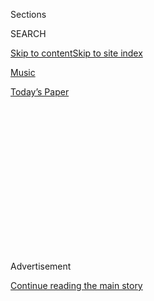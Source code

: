 <div id="app">

<div>

<div>

<div>

<div class="NYTAppHideMasthead css-1q2w90k e1suatyy0">

<div class="section css-ui9rw0 e1suatyy2">

<div class="css-eph4ug er09x8g0">

<div class="css-6n7j50">

</div>

<span class="css-1dv1kvn">Sections</span>

<div class="css-10488qs">

<span class="css-1dv1kvn">SEARCH</span>

</div>

[Skip to content](#site-content)[Skip to site
index](#site-index)

</div>

<div id="masthead-section-label" class="css-1wr3we4 eaxe0e00">

[Music](https://www.nytimes.com/section/arts/music)

</div>

<div class="css-10698na e1huz5gh0">

</div>

</div>

<div id="masthead-bar-one" class="section hasLinks css-15hmgas e1csuq9d3">

<div class="css-uqyvli e1csuq9d0">

</div>

<div class="css-1uqjmks e1csuq9d1">

</div>

<div class="css-9e9ivx">

[](https://myaccount.nytimes.com/auth/login?response_type=cookie&client_id=vi)

</div>

<div class="css-1bvtpon e1csuq9d2">

[Today’s
Paper](https://www.nytimes.com/section/todayspaper)

</div>

</div>

</div>

</div>

<div data-aria-hidden="false">

<div id="site-content" data-role="main">

<div>

<div class="css-1aor85t" style="opacity:0.000000001;z-index:-1;visibility:hidden">

<div class="css-1hqnpie">

<div class="css-epjblv">

<span class="css-17xtcya">[Music](/section/arts/music)</span><span class="css-x15j1o">|</span><span class="css-fwqvlz">Beyoncé’s
‘Black Is King’: Let’s
Discuss</span>

</div>

<div class="css-k008qs">

<div class="css-1iwv8en">

<span class="css-18z7m18"></span>

<div>

</div>

</div>

<span class="css-1n6z4y">https://nyti.ms/30gppf3</span>

<div class="css-1705lsu">

<div class="css-4xjgmj">

<div class="css-4skfbu" data-role="toolbar" data-aria-label="Social Media Share buttons, Save button, and Comments Panel with current comment count" data-testid="share-tools">

  - 
  - 
  - 
  - 
    
    <div class="css-6n7j50">
    
    </div>

  - 
  - 

</div>

</div>

</div>

</div>

</div>

</div>

<div id="NYT_TOP_BANNER_REGION" class="css-13pd83m">

</div>

<div id="top-wrapper" class="css-1sy8kpn">

<div id="top-slug" class="css-l9onyx">

Advertisement

</div>

[Continue reading the main
story](#after-top)

<div class="ad top-wrapper" style="text-align:center;height:100%;display:block;min-height:250px">

<div id="top" class="place-ad" data-position="top" data-size-key="top">

</div>

</div>

<div id="after-top">

</div>

</div>

<div>

<div id="sponsor-wrapper" class="css-1hyfx7x">

<div id="sponsor-slug" class="css-19vbshk">

Supported by

</div>

[Continue reading the main
story](#after-sponsor)

<div id="sponsor" class="ad sponsor-wrapper" style="text-align:center;height:100%;display:block">

</div>

<div id="after-sponsor">

</div>

</div>

<div class="css-186x18t">

</div>

<div class="css-1vkm6nb ehdk2mb0">

# Beyoncé’s ‘Black Is King’: Let’s Discuss

</div>

Six critics on the visual album rooted in her “Lion King”-inspired
record “The Gift,” a grand statement of African-diaspora pride and
creative power.

<div class="css-79elbk" data-testid="photoviewer-wrapper">

<div class="css-z3e15g" data-testid="photoviewer-wrapper-hidden">

</div>

<div class="css-1a48zt4 ehw59r15" data-testid="photoviewer-children">

![<span class="css-16f3y1r e13ogyst0" data-aria-hidden="true">Beyoncé’s
“Black Is King,” a visual album consisting of songs from “The Lion
King: The Gift,” teamed the pop superstar with directors, choreographers
and fashion
designers.</span><span class="css-cnj6d5 e1z0qqy90" itemprop="copyrightHolder"><span class="css-1ly73wi e1tej78p0">Credit...</span><span><span>Null/Parkwood
Entertainment and Disney+, via Associated
Press</span></span></span>](https://static01.nyt.com/images/2020/08/03/arts/31beyonce3/merlin_175164408_4f5428a4-812f-4564-9e16-e2662dbd625c-articleLarge.jpg?quality=75&auto=webp&disable=upscale)

</div>

</div>

<div class="css-18e8msd">

<div class="css-vp77d3 epjyd6m0">

<div class="css-1baulvz">

By [<span class="css-1baulvz" itemprop="name">Jason
Farago</span>](https://www.nytimes.com/by/jason-farago),
[<span class="css-1baulvz" itemprop="name">Vanessa
Friedman</span>](https://www.nytimes.com/by/vanessa-friedman),
[<span class="css-1baulvz" itemprop="name">Gia
Kourlas</span>](https://www.nytimes.com/by/gia-kourlas),
[<span class="css-1baulvz" itemprop="name">Wesley
Morris</span>](https://www.nytimes.com/by/wesley-morris),
[<span class="css-1baulvz" itemprop="name">Jon
Pareles</span>](https://www.nytimes.com/by/jon-pareles) and
[<span class="css-1baulvz last-byline" itemprop="name">Salamishah
Tillet</span>](https://www.nytimes.com/by/salamishah-tillet)

</div>

</div>

  - 
    
    <div class="css-ld3wwf e16638kd2">
    
    July 31,
    2020
    
    </div>

  - 
    
    <div class="css-4xjgmj">
    
    <div class="css-d8bdto" data-role="toolbar" data-aria-label="Social Media Share buttons, Save button, and Comments Panel with current comment count" data-testid="share-tools">
    
      - 
      - 
      - 
      - 
        
        <div class="css-6n7j50">
        
        </div>
    
      - 
      - 
    
    </div>
    
    </div>

</div>

</div>

<div class="section meteredContent css-1r7ky0e" name="articleBody" itemprop="articleBody">

<div class="css-1fanzo5 StoryBodyCompanionColumn">

<div class="css-53u6y8">

When Beyoncé took a speaking role as Nala — the eventual queen — in the
2019 remake of [“The Lion
King,”](https://www.nytimes.com/2019/07/11/movies/the-lion-king-review.html)
she decided to delve beyond Disney’s Hollywood version of Africa. She
added a new, gospel-charged song,
[“Spirit,”](https://www.nytimes.com/2019/07/12/arts/music/playlist-beyonce-billie-eilish-justin-bieber-ed-sheeran.html)
to the film’s soundtrack, and gathered an international coalition,
featuring up-and-coming African songwriters and producers, to join her
on a full-length album, [“The Lion King: The
Gift.”](https://www.nytimes.com/2019/07/24/arts/music/beyonce-the-lion-king-the-gift-review.html)
Now she has turned songs from the album into a film of her own, working
with various directors as she did on her visual albums
[“Beyoncé”](https://www.nytimes.com/2013/12/14/arts/music/beyonces-new-album-is-steamy-and-sleek.html)
and
[“Lemonade.”](https://www.nytimes.com/2016/04/25/arts/music/beyonce-lemonade.html)
Here, critics for The New York Times discuss the imagery and
implications of “Black Is King.”

</div>

</div>

<div>

</div>

<div class="css-1fanzo5 StoryBodyCompanionColumn">

<div class="css-53u6y8">

## Wesley Morris, critic at large

Let’s take a moment, shall we, to appreciate that beauty will make you
tolerate anything, including waking up at the crack of dawn to behold
it. Very little compares to the rising sun. Often not much tops Beyoncé
and the extremes sometimes required to experience her (canceling an
evening, dropping everything, getting filthy at Coachella). “Black Is
King” is rather humane. You simply drag yourself from bed, head to
Disney+, and the beauty begins.

Well past the halfway point, Beyoncé is just facing Kelly Rowland,
serenading her, *beaming* at her. The sincerity is so intense, Rowland
has to avert her eyes. She’s girlishly overcome. The sunrise is too
much. Not for me. Most of this film ripples with that kind of love — of
people, of bodies, of the elements, of self, of stuff. (Someone involved
really loved the death car from the great “[Holy
Motors](https://sgtr.files.wordpress.com/2013/01/holy-motors2.png)”; a
tricked-out homage rides here, too.)

</div>

</div>

<div class="css-1fanzo5 StoryBodyCompanionColumn">

<div class="css-53u6y8">

My usual qualm with the Beyoncé visual experience applies to this one:
The people who’ve edited it don’t allow us to savor a single shot for
longer than a few seconds. It adheres to ancient music-video ideas of
chaos, incoherence and looks. Steadiness was part of the thrill of her
[at
Coachella](https://www.nytimes.com/2018/04/15/arts/music/beyonce-coachella-review.html).
The stagecraft transfixed the cameras; the editing deferred to motion.
What if the songs here were wedded to full-blown set pieces, in addition
to kaleidoscopic exuberance? That, I suppose, would make the project a
musical. And that’s not what this wants to be. But I’m greedy. When I
see a handful of dancers and Beyoncé awash in so much whiteness that all
the other color comes from skin and flowers, I just want five minutes of
that.

</div>

</div>

<div class="css-79elbk" data-testid="photoviewer-wrapper">

<div class="css-z3e15g" data-testid="photoviewer-wrapper-hidden">

</div>

<div class="css-1a48zt4 ehw59r15" data-testid="photoviewer-children">

![<span class="css-16f3y1r e13ogyst0" data-aria-hidden="true">Beyoncé is
presented as a panoply of archetypes — mother, boss, clubgoer, biker,
queen — with an apparently infinite
wardrobe.</span><span class="css-cnj6d5 e1z0qqy90" itemprop="copyrightHolder"><span class="css-1ly73wi e1tej78p0">Credit...</span><span>Null/Parkwood
Entertainment and Disney +, via Associated
Press</span></span>](https://static01.nyt.com/images/2020/07/31/arts/31beyonce5/merlin_175156821_2195e97c-2e77-4f45-8b1f-772502b5b4dc-articleLarge.jpg?quality=75&auto=webp&disable=upscale)

</div>

</div>

<div class="css-1fanzo5 StoryBodyCompanionColumn">

<div class="css-53u6y8">

Tableaux do exist here, minced as they are. (That brown-on-white passage
is from “Nile.”) The strongest come during “My Power,” and “Mood 4 Eva.”
The latter finds itself on somebody’s estate and features the
Knowles-Carters a-floss and a-flex. There’s a real Baz Luhrmann zaniness
working here, from the synchronized, [Esther Williams pool
party](https://www.youtube.com/watch?v=gsp-LE_agns) (everybody
side-dives in except our star) to the manic instant grins that Beyoncé,
the movie’s wee boy-prince and her mother, Tina Knowles-Lawson, flash.
You could sense that those were good afternoons for everybody. It hits
the spot.

“Beyoncé” and “Lemonade” were triple-impact shocks (new music, new
images, new ideas). “Black Is King” extends more than innovates. It’s
playing. Beauty is a reason this film exists. The interstitial language
that Beyoncé recites hails, just as it did in “Lemonade,” in part, from
the earthen [poetry of Warsan
Shire](https://www.poetryfoundation.org/poets/warsan-shire). “We were
beauty before they knew what beauty was” and “your skin is not only
dark” are two of the recital’s most exhilarating lines. They offer the
beauty of correction. They approach another of the film’s strengths:
rebuke — of, in its title and closing sequence, the gospel opportunism
in Kanye West’s film [“Jesus Is
King.”](https://www.nytimes.com/2019/10/27/arts/music/kanye-west-jesus-is-king-review.html)

</div>

</div>

<div class="css-1fanzo5 StoryBodyCompanionColumn">

<div class="css-53u6y8">

And, perhaps, of “The Lion King.” What else is this but a restoration of
flesh and blood to cartoon landscapes? There are references to [Julie
Dash](https://www.criterionchannel.com/daughters-of-the-dust) and [David
Hammons](https://www.google.com/search?q=African+American+Flag+david+hammons&client=safari&rls=en&sxsrf=ALeKk03IfUCPOgFtGYIYz_4RbNgFsPggpw:1596203835640&source=lnms&tbm=isch&sa=X&ved=2ahUKEwiX2PLU0vfqAhVsRN8KHVcvAb4Q_AUoAnoECBgQBA&biw=1694&bih=957#imgrc=xTZg8oh2K3EHwM)
and appearances by the musician [Moonchild
Sanelly](https://www.youtube.com/watch?v=9RBsGd3eXBw), the model [Adut
Akech](https://www.instagram.com/adutakech/?hl=en) and the dancehall
star [Shatta Wale](https://en.wikipedia.org/wiki/Shatta_Wale): a
motherland connection. Many a notable Black American has managed
amazement in Africa: Malcolm X, James Brown and Muhammad Ali, Nina
Simone, her ashes. Beyoncé’s trip feels like a search for confirmation:
a living myth roving terrain where myths were made.

</div>

</div>

<div>

</div>

<div class="css-1fanzo5 StoryBodyCompanionColumn">

<div class="css-53u6y8">

## Jon Pareles, chief pop critic

“The Lion King: The Gift,” Beyoncé’s companion album to the “Lion King”
soundtrack, was a [grand statement of African-diaspora
unity](https://www.nytimes.com/2019/07/24/arts/music/beyonce-the-lion-king-the-gift-review.html),
pride and creative power. It presented modern African voices and
contemporary African sounds — among the most kinetic productions in pop
— not as exotic guests of their American collaborators, but as equals
reinforcing each other, an international brotherhood and sisterhood.

“Black Is King,” Beyoncé’s visual album built on that album’s songs,
goes even further. The deluxe version of “The Lion King: The Gift” only
slightly extends the original album; its major addition is two versions
(one with marching band-style horns) of [“Black
Parade,”](https://www.nytimes.com/2020/06/26/arts/music/playlist-beyonce-prince.html)
a song that addresses current Black Lives Matter protests and much more.
The deluxe version also, mercifully, eliminates the original album’s
snippets of “Lion King” dialogue.

There’s still some “Lion King” material in the “Black Is King” visual
album to detail some of its messages, along with bits of lectures that
equate kingship with responsible manhood. Beyoncé also recites Warsan
Shire’s poetry to insist on Africa’s ancestral legacies and the glories
of Black beauty. Other transitions use African traditional music from
Smithsonian Folkways recordings, tacitly suggesting the continuity of
old and new. And now and then, there are glimpses within the music, like
a magnificent, purple-suited choir joining Beyoncé to sing “Spirit” a
cappella.

</div>

</div>

<div class="css-79elbk" data-testid="photoviewer-wrapper">

<div class="css-z3e15g" data-testid="photoviewer-wrapper-hidden">

</div>

<div class="css-1a48zt4 ehw59r15" data-testid="photoviewer-children">

<div class="css-1xdhyk6 erfvjey0">

<span class="css-1ly73wi e1tej78p0">Image</span>

<div class="css-zjzyr8">

<div data-testid="lazyimage-container" style="height:257.77777777777777px">

</div>

</div>

</div>

<span class="css-16f3y1r e13ogyst0" data-aria-hidden="true">The fashion
in “Black Is King” spans the famous and the little-known, as well as the
globe.</span><span class="css-cnj6d5 e1z0qqy90" itemprop="copyrightHolder"><span class="css-1ly73wi e1tej78p0">Credit...</span><span>Andrew
White/Parkwood Entertainment via Disney+, via Associated
Press</span></span>

</div>

</div>

<div class="css-1fanzo5 StoryBodyCompanionColumn">

<div class="css-53u6y8">

Beyoncé is unquestionably the star of “Black Is King.” She’s presented
as a panoply of archetypes — mother, boss, clubgoer, biker, queen — with
an apparently infinite wardrobe that draws on ancient African
iconography alongside extravagant haute couture. She places herself in
glorious open landscapes, a mansion, a gritty warehouse and a
leopard-patterned Rolls-Royce.

</div>

</div>

<div class="css-1fanzo5 StoryBodyCompanionColumn">

<div class="css-53u6y8">

But she shares the screen with African and Black American faces:
dancers, tribal elders, city hustlers, judges in wigs and robes,
hoop-skirted debutantes and their beaus. And she willingly lets herself
be upstaged by African collaborators whose faces her American fans may
not yet have seen, like Busiswa from South Africa, Salatiel from
Cameroon and Yemi Alade, Tekno and Mr Eazi from Nigeria. It puts her
pan-African solidarity incontrovertibly onscreen.

## Vanessa Friedman, fashion director and chief fashion critic

To describe the amount of fashion on display in “Black Is King” as an
“extravaganza” or a “feast” or any of the other words used generally
to convey exciting haute-runway content doesn’t even begin to come close
to the reality of the production. “Overwhelming” might be more like it.
Beyoncé contains multitudes when it comes to artistic collaboration, and
when it comes to designers, too. They span the famous and the
little-known, as well as the globe.

An incomplete list of brands represented, for example, would include
Valentino couture (cheetah-print bodysuit); Erdem (rose-festooned giant
flounce tea dress); Burberry (cowhide cow print); Thierry Mugler
(rainbow printed jersey draped minidress); Molly Goddard (explosive
fuchsia tulle confection); and Marine Serre (moon-print bodysuit). Also
newish names such as the London-based [Michaela
Stark](https://www.instagram.com/p/CDTR8fsA1Y_/) (denim corset and
puddling jeans), the Ivory Coast-based Loza Maléombho (graphic print
gold-buttoned jacket) and the Tel Aviv-based Alon Livné (white crocheted
gown). Also — well. You get the idea.

There’s not even one look per song; more like dozens. Especially when
you include the dancers and special guests like Naomi Campbell and Adut
Akech. I started taking notes and then gave up and just abandoned myself
to the visual excess.

</div>

</div>

<div class="css-cfo9c3">

</div>

<div class="css-1fanzo5 StoryBodyCompanionColumn">

<div class="css-53u6y8">

It’s dazzling, but also carefully calculated. Because what so much
muchness means is that no single designer ever reaches critical mass;
blink and you miss them as one more lavish creation strobes into the
next. All of them exist to serve the vision of one woman; to elevate the
imagery of Beyoncé, rather than their own.

</div>

</div>

<div class="css-1fanzo5 StoryBodyCompanionColumn">

<div class="css-53u6y8">

As a result you are left with fleeting impressions rather than the
remembrance of any specific garment past: the tropes of majesty, Africa,
the natural world, the power shoulder, and the goddess, stretching from
the Nile to Versailles to Vegas.

They tap into our aesthetic memory archive via jewel tones, billowing
robes, drapes of diamanté and pearls. Via taffeta, silk and tulle;
fringe and cleavage and animal print. Via piles of accessories:
rhinestone sunglasses and gleaming, wearable circles of life.

Sorry, bangles and hoop
earrings.

</div>

</div>

<div class="css-79elbk" data-testid="photoviewer-wrapper">

<div class="css-z3e15g" data-testid="photoviewer-wrapper-hidden">

</div>

<div class="css-1a48zt4 ehw59r15" data-testid="photoviewer-children">

<div class="css-1xdhyk6 erfvjey0">

<span class="css-1ly73wi e1tej78p0">Image</span>

<div class="css-zjzyr8">

<div data-testid="lazyimage-container" style="height:580px">

</div>

</div>

</div>

<span class="css-cnj6d5 e1z0qqy90" itemprop="copyrightHolder"><span class="css-1ly73wi e1tej78p0">Credit...</span><span>Andrew
White/Parkwood Entertainment and Disney+, via Associated
Press</span></span>

</div>

</div>

<div class="css-1fanzo5 StoryBodyCompanionColumn">

<div class="css-53u6y8">

It’s a highly effective strategy in a world where artists tend to link
up with a single brand to define and redefine their public styles
(Ariana Grande and Versace; [Elton John and
Gucci)](https://www.nytimes.com/2018/09/07/style/elton-john-farewell-tour-wardrobe-gucci.html),
and one Beyoncé has been [honing over the last
decade](https://www.nytimes.com/2016/04/26/fashion/fashion-beyonce-lemonade.html).
She spreads her beneficence and beauty around, which has the effect of
both reinforcing her position as the ultimate cultural tastemaker and
rendering her subjects abjectly grateful for her patronage.

It also serves to concentrate all the power in her own hands, making the
garments into tools to reinforce her message. Or part of it, anyway.

What the clothes in “Black Is King” do not do, though, unlike the rest
of the film, is reimagine or reclaim the narrative of fashion as written
by Black designers; many of the brands involved are run by white
creatives. Perhaps it’s because the movie was made before George Floyd’s
death transformed the summer, but in her [Instagram
statement](https://www.instagram.com/p/CCAMxfrHjAL/) on the work,
Beyoncé has directly connected the film to the moment. Which makes the
fashion credits, fabulous as they are, seem like the rare oversight on
her part and that of her stylist and costume designer, Zerina Akers.

</div>

</div>

<div class="css-1fanzo5 StoryBodyCompanionColumn">

<div class="css-53u6y8">

Perhaps that’s unfair; she does, after all, amalgamate them into a world
of her own making. But while Black may be king, this project and all its
trappings position its auteur, as the voice-over says in the film, as
the “divine archetype.” In that context, she raised the stakes herself.

## Salamishah Tillet, contributing critic

A little over an hour into “Black Is King,” Beyoncé, with tears in her
eyes, places a baby boy, wrapped in a blanket, up a river inside a reed
basket. Unlike the mélange of sounds — Afropop, dancehall, hip-hop, and
soul — that I’d heard up to this point, the accompanying ballad,
“Otherside” was such a sonic break from the high-tempo energy that I
paused the stream several times. I was moved by this scene of maternal
sacrifice, for even though I knew the plot of “The Lion King,” I found
myself hoping that this baby would survive the currents of the rushing
river.

This is because that baby was never just a baby, and this story was
never really simply the human version of Simba’s journey into manhood,
much less kingship. On the surface, this river bed scene is an update of
that Old Testament story in which Jochebed, the mother of Moses, placed
him in the Nile River to protect him from being killed. But, the waters
here also invoke the Middle Passage, with each ripple break recalling
the fateful journey in which New World slavery, and America itself, was
born.

Moses has always loomed large among African-Americans seeking freedom.
It is why Harriet Tubman sang the spiritual “Go Down, Moses” as a code
to identify herself to those enslaved people who wanted to go with her
to the Promised Land. And while “Black Is King” shares those
19th-century aspirations of equality and Black dignity, it, in our age
of Black Lives Matter, knows it has to resort to mythmaking since racial
justice remains as firm as the shifting sands that backdrop so much of
this visual
album.

</div>

</div>

<div class="css-79elbk" data-testid="photoviewer-wrapper">

<div class="css-z3e15g" data-testid="photoviewer-wrapper-hidden">

</div>

<div class="css-1a48zt4 ehw59r15" data-testid="photoviewer-children">

<div class="css-1xdhyk6 erfvjey0">

<span class="css-1ly73wi e1tej78p0">Image</span>

<div class="css-zjzyr8">

<div data-testid="lazyimage-container" style="height:257.77777777777777px">

</div>

</div>

</div>

<span class="css-16f3y1r e13ogyst0" data-aria-hidden="true">Moses has
always loomed large among African-Americans seeking freedom.
</span><span class="css-cnj6d5 e1z0qqy90" itemprop="copyrightHolder"><span class="css-1ly73wi e1tej78p0">Credit...</span><span>Robin
Harper/Parkwood Entertainment and Disney +, via Associated
Press</span></span>

</div>

</div>

<div class="css-1fanzo5 StoryBodyCompanionColumn">

<div class="css-53u6y8">

A few years before he sailed from Brooklyn for West Africa in 1923, the
young African-American writer Langston Hughes penned “The Negro Speaks
of Rivers,” an 11-line poem that traverses the Euphrates, the Nile and
the Mississippi River, and ends up in New Orleans. And Beyoncé would one
day feature that city in “Lemonade,” her film from 2016.

</div>

</div>

<div class="css-1fanzo5 StoryBodyCompanionColumn">

<div class="css-53u6y8">

Much will be debated about whether “Black Is King” is an
African-American fantasy of Africa, or a homage to those contemporary
artists from Nigeria, Ghana, South Africa, Cameroon and Mali with whom
she collaborated, or whether the “other side” is the New World or a
prodigal return of the descendants of the enslaved to the Old World. I
saw her rivers, like Hughes’s, as somewhere in between. Ancient. Dusky.
But also decidedly modern, and fuchsia, teal and gold. An in-between
space that is the hyphen, and the Diaspora, one that Black people have
had to continually create as resistance, and community. As Beyoncé says
in one scene, “This is how we journey — far — and can still find
something like home.”

## Jason Farago, art critic

It’s been a long road for me and Beyoncé: We’re now 20 years from the
day I leeched “Bills, Bills, Bills” from Napster. But this new film is
the kitschiest thing she’s done in a while, and in “Black Is King” her
evident passion for African art keeps getting drowned in an ocean of
melodrama.

Ms. Knowles-Carter, and even more her husband, often showcase
contemporary art in their videos as markers of their cultural and
economic clout, and in the sequence devoted to “Mood 4 Eva,” a
Jay-and-Bey duet with samples from the great Malian diva Oumou Sangaré,
the walls of a hacienda are hung with a large portrait of Black models
by the American artist Derrick Adams, and another in the manner of the
British painter Lynette Yiadom-Boakye. I caught multiple direct
quotations of the French fashion photographer Jean-Paul Goude — most
overtly his cover art for [Grace Jones’s “Island
Life,”](https://www.discogs.com/Grace-Jones-Island-Life/master/45107)
remade by multiple dancers here in the film’s best sequence, for the
gqom banger “My Power.”

</div>

</div>

<div>

</div>

<div class="css-1fanzo5 StoryBodyCompanionColumn">

<div class="css-53u6y8">

Other sequences seem to channel (to be generous) or crib (to be less so)
the work of contemporary African artists. The Ethiopian photographer
[Aïda
Muluneh](https://www.theatlantic.com/magazine/archive/2019/06/aida-muluneh-the-world-is-9/588061/)
is a clear influence on several tableaux of African models posing in
bright colors with painted faces. The film’s recurrent character of a
topless, green-painted dancer seems to be borrowed from the Nigerian
artist Jelili Atiku, whose 2018 procession “[Festival of the
Earth](http://m12.manifesta.org/festino-della-terra-alaraagbo-xiii-2018/)”
brought performers slicked with green to the streets of Sicily. The
cinematography, throughout, is of a notably lower standard than the
careful lensing of her self-titled visual album and, especially,
“Lemonade.” The beachfront posing in “Bigger,” the opening number,
feels uncannily like a perfume ad.

Traditional African art, or imitations of it, gets screen time too.
Backup dancers in “Find Your Way Back” sport [kanaga masks topped with
crossbars](https://www.metmuseum.org/art/collection/search/315061), worn
by the Dogon people of Mali; “Ja Ara E” features a spirit in a full-body
raffia costume, familiar from Mende masquerades. And there’s a knowing
flash of a catalog of Yoruba masks and sculpture by Robert Farris
Thompson, the influential historian of West African art.

</div>

</div>

<div class="css-1fanzo5 StoryBodyCompanionColumn">

<div class="css-53u6y8">

Late in “Black Is King” comes a maudlin apotheosis: The Simba stand-in,
sporting a leopard-print dinner jacket, arises to heaven inside
Johannesburg’s apartheid-era Ponte Tower. It’s a sequence stripped of
history, and confirms that we are nowhere near any contemporary African
city; we are in a cartoon fairyland, still rooted in source material
appropriate, per Disney, for children 6 years and older. At least, then,
there is Beyoncé’s endless string of citations, a rope ladder for those
fans of hers ready to graduate into artistic adulthood.

## Gia Kourlas, dance critic

The choreographic feat of “Black Is King” isn’t in its flashes of
dancing, exuberant as they are. Those fleeting infusions of footwork and
swirling arms leave behind rich afterimages, but what drives this lavish
visual spectacle is its rush of bodies and how the whole thing moves:
from swift changes of scenery, which are frequent yet never frenzied, to
boldly spare moments of stillness.

One seemingly quiet moment that made me gasp? An overhead shot during
“Brown Skin Girl,” in which dancers playing debutantes etch a diagonal
line across the screen. The angle gives their voluminous ball gowns the
look of tutus and turns their white gloves into wings as they slowly
arch back. Opening their arms, they are transformed into beautiful Black
swans.

Later in the number, they return, reaching their gloved hands into the
center of a circle. “Keep dancing/They can’t control you,” Beyoncé
sings. It’s simply put, yet so empowering.

In this celebration of the Black body, there is music worthy of a
thousand dances (and, judging by the credits, 11 choreographers). In
“Already” (performed by Beyoncé, Shatta Wale and Major Lazer), we see
the body on a pedestal, with sculptural moments that range from emphatic
to dreamy as women stand on wooden crates. Like Beyoncé, they wear
unitards that make it seem as if their bodies are covered in scales;
finding a hypnotic groove, they shift their weight from side to side
with elbows as bent as their
knees.

</div>

</div>

<div class="css-79elbk" data-testid="photoviewer-wrapper">

<div class="css-z3e15g" data-testid="photoviewer-wrapper-hidden">

</div>

<div class="css-1a48zt4 ehw59r15" data-testid="photoviewer-children">

<div class="css-1xdhyk6 erfvjey0">

<span class="css-1ly73wi e1tej78p0">Image</span>

<div class="css-zjzyr8">

<div data-testid="lazyimage-container" style="height:256.4888888888889px">

</div>

</div>

</div>

<span class="css-16f3y1r e13ogyst0" data-aria-hidden="true">Beyoncé’s
dancing is luminous throughout “Black Is
King.”</span><span class="css-cnj6d5 e1z0qqy90" itemprop="copyrightHolder"><span class="css-1ly73wi e1tej78p0">Credit...</span><span>Null/Parkwood
Entertainment via Disney +, via Associated Press</span></span>

</div>

</div>

<div class="css-1fanzo5 StoryBodyCompanionColumn">

<div class="css-53u6y8">

They also pause in arresting, stationary balancing poses, whether
kneeling or with a leg extended high to the side; when Beyoncé bends
backward, the others wrap around her body like a pile of tangled snakes.
In another scene, dancers from the DWP Academy in Ghana perform a
driving unison line dance with the intense, passionate [Dancegod
Lloyd](https://www.instagram.com/p/CDTRa6wByKt/) front and center. It
points to the mix of African and American that Beyoncé seems intent on
getting right.

But she also looks at her own history. In the fantastic and fantastical
“Mood 4 Eva,” she and Jay-Z stand before a painting, just like they
did in their [video for
“Apes\*\*t,”](https://www.youtube.com/watch?v=kbMqWXnpXcA)set [at
the
Louvre](https://www.nytimes.com/2018/06/17/arts/design/louvre-jay-z-beyonce-video.html);
here, instead of the Mona Lisa it’s a rendering of Beyoncé in Madonna
and Child. Within the song’s scene is another clever twist: a Busby
Berkeley-inspired synchronized swimming number led by Black bodies. In
that underwater dance, they slip sideways into the water like jewels. Of
course, Beyoncé rises from the center — the most powerful body of all.

Her dancing is luminous throughout “Black Is King.” I love the contrast
of how peaceful she remains as her hands perform a dazzling dance with
one wrist flitting over the other in “Find Your Way Back” and how,
seconds later, her body follows, bowing and rippling to the sweeping
rhythm. In the majestic “My Power,” she pushes with force yet not
without freedom. She never holds back, but this time it’s different:
It’s as if she’s trying to move beyond her body, and that brings a
line from Childish Gambino’s bridge in “Mood” to life. She dances with
ancestors in her step.

</div>

</div>

</div>

<div>

</div>

<div>

</div>

<div>

</div>

<div>

<div id="bottom-wrapper" class="css-1ede5it">

<div id="bottom-slug" class="css-l9onyx">

Advertisement

</div>

[Continue reading the main
story](#after-bottom)

<div id="bottom" class="ad bottom-wrapper" style="text-align:center;height:100%;display:block;min-height:90px">

</div>

<div id="after-bottom">

</div>

</div>

</div>

</div>

</div>

## Site Index

<div>

</div>

## Site Information Navigation

  - [© <span>2020</span> <span>The New York Times
    Company</span>](https://help.nytimes.com/hc/en-us/articles/115014792127-Copyright-notice)

<!-- end list -->

  - [NYTCo](https://www.nytco.com/)
  - [Contact
    Us](https://help.nytimes.com/hc/en-us/articles/115015385887-Contact-Us)
  - [Work with us](https://www.nytco.com/careers/)
  - [Advertise](https://nytmediakit.com/)
  - [T Brand Studio](http://www.tbrandstudio.com/)
  - [Your Ad
    Choices](https://www.nytimes.com/privacy/cookie-policy#how-do-i-manage-trackers)
  - [Privacy](https://www.nytimes.com/privacy)
  - [Terms of
    Service](https://help.nytimes.com/hc/en-us/articles/115014893428-Terms-of-service)
  - [Terms of
    Sale](https://help.nytimes.com/hc/en-us/articles/115014893968-Terms-of-sale)
  - [Site
    Map](https://spiderbites.nytimes.com)
  - [Help](https://help.nytimes.com/hc/en-us)
  - [Subscriptions](https://www.nytimes.com/subscription?campaignId=37WXW)

</div>

</div>

</div>

</div>
